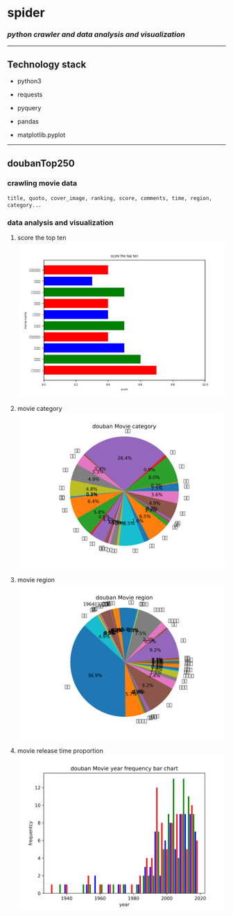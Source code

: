 #   **spider**

### *python crawler and data analysis and visualization*

***

##  **Technology stack**

-   python3 

-   requests

-   pyquery

-   pandas

-   matplotlib.pyplot

***

##  doubanTop250

### crawling movie data

    title, quoto, cover_image, ranking, score, comments, time, region, category...

### data analysis and visualization

1. score the top ten
!['score the top ten'](https://github.com/realRichard/crawler/blob/master/visualization/doubanScore.png 'score the top ten')

2. movie category
!['movie category'](https://github.com/realRichard/crawler/blob/master/visualization/doubanCategory.png 'movie category')

3. movie region
!['movie region'](https://github.com/realRichard/crawler/blob/master/visualization/doubanRegion.png 'movie region')

4. movie release time proportion
!['movie region'](https://github.com/realRichard/crawler/blob/master/visualization/doubanTime.png 'movie region')